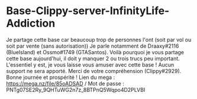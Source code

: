 # Base-Clippy-server-InfinityLife-Addiction
Je partage cette base car beaucoup trop de personnes l'ont (soit par vol ou soit par vente (sans autorisation)) Je parle notamment de Draaxy#2116 (BlueIsland) et Ossmo#1749 (GTASantos). Voilà pourquoi je vous partage cette base aujourd'hui, il doit y manquer 2 ou trois trucs peu important. L'essentiel y est, je vous laisse vous amuser avec cette base ! Aucun support ne sera apporté. Merci de votre compréhension (Clippy#2929). Bonne journée et prospérité ! Lien du mega : https://mega.nz/file/85oADSAD / Mot de passe : PNTg07SE2Ry_9QHTuWG2n7z_8BTPnQ5Wqpo4D2PLVBI
